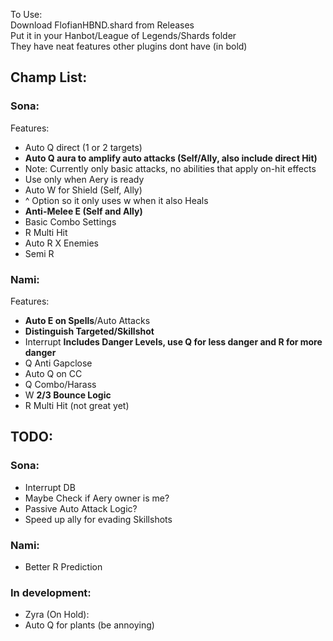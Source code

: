 To Use:  
Download FlofianHBND.shard from Releases  
Put it in your Hanbot/League of Legends/Shards folder  
They have neat features other plugins dont have (in bold)

## Champ List:
### Sona:
Features:
- Auto Q direct (1 or 2 targets)
- **Auto Q aura to amplify auto attacks (Self/Ally, also include direct Hit)**
- Note: Currently only basic attacks, no abilities that apply on-hit effects
- Use only when Aery is ready
- Auto W for Shield (Self, Ally)
- ^ Option so it only uses w when it also Heals
- **Anti-Melee E (Self and Ally)**
- Basic Combo Settings
- R Multi Hit
- Auto R X Enemies
- Semi R

### Nami:
Features:
- **Auto E on Spells**/Auto Attacks
- **Distinguish Targeted/Skillshot**
- Interrupt **Includes Danger Levels, use Q for less danger and R for more danger**
- Q Anti Gapclose
- Auto Q on CC
- Q Combo/Harass
- W **2/3 Bounce Logic**
- R Multi Hit (not great yet)


## TODO:
### Sona:
- Interrupt DB
- Maybe Check if Aery owner is me?
- Passive Auto Attack Logic?
- Speed up ally for evading Skillshots

### Nami:
- Better R Prediction


### In development:
- Zyra (On Hold):
- Auto Q for plants (be annoying)
